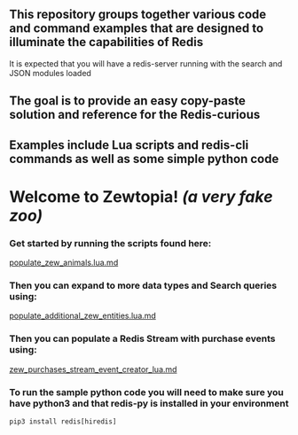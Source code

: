 ## This repository groups together various code and command examples that are designed to illuminate the  capabilities of Redis

It is expected that you will have a redis-server running with the search and JSON modules loaded

## The goal is to provide an easy copy-paste solution and reference for the Redis-curious
## Examples include Lua scripts and redis-cli commands as well as some simple python code

# Welcome to Zewtopia!  <em>(a very fake zoo)</em>

### Get started by running the scripts found here:
[populate_zew_animals.lua.md](./populate_zew_animals.lua.md)

### Then you can expand to more data types and Search queries using:
[populate_additional_zew_entities.lua.md](./populate_additional_zew_entities.lua.md)

### Then you can populate a Redis Stream with purchase events using:
[zew_purchases_stream_event_creator_lua.md](./zew_purchases_stream_event_creator_lua.md)

### To run the sample python code you will need to make sure you have python3 and that redis-py is installed in your environment
``` 
pip3 install redis[hiredis]
```
